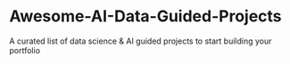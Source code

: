 # Awesome-AI-Data-Guided-Projects
A curated list of data science &amp; AI guided projects to start building your portfolio
